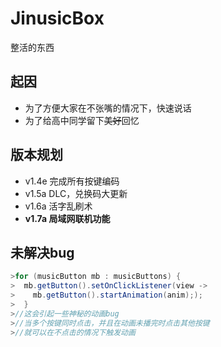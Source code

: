 # JinusicBox
整活的东西

## 起因
* 为了方便大家在不张嘴的情况下，快速说话
* 为了给高中同学留下~~美好~~回忆

## 版本规划
* v1.4e 完成所有按键编码
* v1.5a DLC，兑换码大更新
* v1.6a 活字乱刷术
* **v1.7a 局域网联机功能**

## 未解决bug
```java
>for (musicButton mb : musicButtons) {
>  mb.getButton().setOnClickListener(view -> 
>    mb.getButton().startAnimation(anim););
>  }
>//这会引起一些神秘的动画bug
>//当多个按键同时点击，并且在动画未播完时点击其他按键
>//就可以在不点击的情况下触发动画
```
